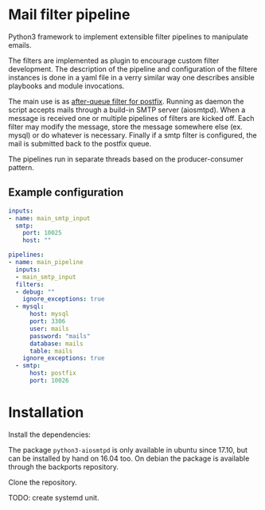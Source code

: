 # Mail filter pipeline

Python3 framework to implement extensible filter pipelines to manipulate emails.

The filters are implemented as plugin to encourage custom filter development.
The description of the pipeline and configuration of the filtere instances is done 
in a yaml file in a verry similar way one describes ansible playbooks and module invocations.

The main use is as [after-queue filter for postfix](http://www.postfix.org/FILTER_README.html).
Running as daemon the script accepts mails through a build-in SMTP server (aiosmtpd).
When a message is received one or multiple pipelines of filters are kicked off. 
Each filter may modify the message, store the message somewhere else (ex. mysql) or 
do whatever is necessary. Finally if a smtp filter is configured, the mail is submitted back 
to the postfix queue.

The pipelines run in separate threads based on the producer-consumer pattern. 

## Example configuration

```yaml
inputs:
- name: main_smtp_input
  smtp:
    port: 10025
    host: ""

pipelines:
- name: main_pipeline
  inputs:
  - main_smtp_input
  filters:
  - debug: ""
    ignore_exceptions: true
  - mysql:
      host: mysql
      port: 3306
      user: mails
      password: "mails"
      database: mails
      table: mails
    ignore_exceptions: true
  - smtp:
      host: postfix
      port: 10026
```

# Installation

Install the dependencies:

The package `python3-aiosmtpd` is only available in ubuntu since 17.10, but can be 
installed by hand on 16.04 too. On debian the package is available through the backports
repository.

Clone the repository. 

TODO: create systemd unit.
